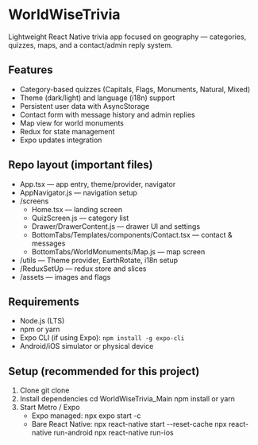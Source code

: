 # WorldWiseTrivia

Lightweight React Native trivia app focused on geography — categories, quizzes, maps, and a contact/admin reply system.

## Features
- Category-based quizzes (Capitals, Flags, Monuments, Natural, Mixed)
- Theme (dark/light) and language (i18n) support
- Persistent user data with AsyncStorage
- Contact form with message history and admin replies
- Map view for world monuments
- Redux for state management
- Expo updates integration

## Repo layout (important files)
- App.tsx — app entry, theme/provider, navigator
- AppNavigator.js — navigation setup
- /screens
  - Home.tsx — landing screen
  - QuizScreen.js — category list
  - Drawer/DrawerContent.js — drawer UI and settings
  - BottomTabs/Templates/components/Contact.tsx — contact & messages
  - BottomTabs/WorldMonuments/Map.js — map screen
- /utils — Theme provider, EarthRotate, i18n setup
- /ReduxSetUp — redux store and slices
- /assets — images and flags

## Requirements
- Node.js (LTS)
- npm or yarn
- Expo CLI (if using Expo): `npm install -g expo-cli`
- Android/iOS simulator or physical device

## Setup (recommended for this project)
1. Clone
   git clone <repo-url>
2. Install dependencies
   cd WorldWiseTrivia_Main
   npm install
   or
   yarn
3. Start Metro / Expo
   - Expo managed:
     npx expo start -c
   - Bare React Native:
     npx react-native start --reset-cache
     npx react-native run-android
     npx react-native run-ios
